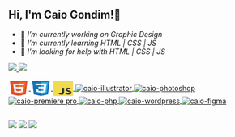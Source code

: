 ## Hi, I'm Caio Gondim!👋


- 🔭 _I’m currently working on Graphic Design_
- 🌱 _I’m currently learning HTML | CSS | JS_
- 🤔 *I’m looking for help with HTML | CSS | JS*

<div>
  <a href="https://github.com/caioogondim">
  <img height="160em" src="https://github-readme-stats.vercel.app/api?username=caioogondim&show_icons=true&theme=radical&include_all_commits=true&count_private=true"/>
  <img height="160em" src="https://github-readme-stats.vercel.app/api/top-langs/?username=caioogondim&layout=compact&langs_count=16&theme=radical"/>
</div>

<div style="display: inline_block"><br>
  <img align="center" alt="caio-HTML" height="30" width="40" src="https://raw.githubusercontent.com/devicons/devicon/master/icons/html5/html5-original.svg">
  <img align="center" alt="caio-CSS" height="30" width="40" src="https://raw.githubusercontent.com/devicons/devicon/master/icons/css3/css3-original.svg">
  <img align="center" alt="caio-JS" height="30" width="40" src="https://raw.githubusercontent.com/devicons/devicon/master/icons/javascript/javascript-original.svg">
  <img align="center" alt="caio-illustrator" height="30" width="40" src="https://cdn.jsdelivr.net/gh/devicons/devicon/icons/illustrator/illustrator-plain.svg">
  <img align="center" alt="caio-photoshop" height="30" width="40" src="https://cdn.jsdelivr.net/gh/devicons/devicon/icons/photoshop/photoshop-plain.svg">
  <img align="center" alt="caio-premiere pro" height="30" width="40" src="https://cdn.jsdelivr.net/gh/devicons/devicon/icons/premierepro/premierepro-plain.svg">
  <img align="center" alt="caio-php" src="https://img.shields.io/badge/PHP-777BB4?style=for-the-badge&logo=php&logoColor=white">
  <img align="center" alt="caio-wordpress" src="https://img.shields.io/badge/Wordpress-21759B?style=for-the-badge&logo=wordpress&logoColor=white">
  <img align="center" alt="caio-figma" src="https://img.shields.io/badge/Figma-F24E1E?style=for-the-badge&logo=figma&logoColor=white">
</div>

##

<div>
  <a href="https://instagram.com/caaiogondim" target="_blank"><img src="https://img.shields.io/badge/Instagram-E4405F?style=for-the-badge&logo=instagram&logoColor=white" target="_blank"></a>
  <a href="https://www.linkedin.com/in/caioogondim" target="_blank"><img src="https://img.shields.io/badge/LinkedIn-0077B5?style=for-the-badge&logo=linkedin&logoColor=white" target="_blank"></a>
  <a href="mailto:caioogondim@gmail.com" target="_blank"><img src="https://img.shields.io/badge/Gmail-D14836?style=for-the-badge&logo=gmail&logoColor=white" target="_blank"></a>
</div>

